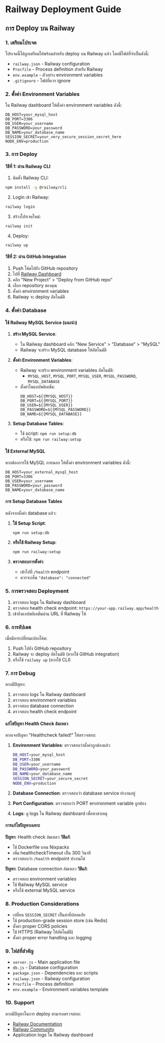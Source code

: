 # Railway Deployment Guide

## การ Deploy บน Railway

### 1. เตรียมโปรเจค

โปรเจคนี้ได้ถูกเตรียมให้พร้อมสำหรับ deploy บน Railway แล้ว โดยมีไฟล์ที่จำเป็นดังนี้:

- `railway.json` - Railway configuration
- `Procfile` - Process definition สำหรับ Railway
- `env.example` - ตัวอย่าง environment variables
- `.gitignore` - ไฟล์ที่ควร ignore

### 2. ตั้งค่า Environment Variables

ใน Railway dashboard ให้ตั้งค่า environment variables ดังนี้:

```
DB_HOST=your_mysql_host
DB_PORT=3306
DB_USER=your_username
DB_PASSWORD=your_password
DB_NAME=your_database_name
SESSION_SECRET=your_very_secure_session_secret_here
NODE_ENV=production
```

### 3. การ Deploy

#### วิธีที่ 1: ผ่าน Railway CLI

1. ติดตั้ง Railway CLI:
```bash
npm install -g @railway/cli
```

2. Login เข้า Railway:
```bash
railway login
```

3. สร้างโปรเจคใหม่:
```bash
railway init
```

4. Deploy:
```bash
railway up
```

#### วิธีที่ 2: ผ่าน GitHub Integration

1. Push โค้ดไปยัง GitHub repository
2. ไปที่ [Railway Dashboard](https://railway.app)
3. คลิก "New Project" > "Deploy from GitHub repo"
4. เลือก repository ของคุณ
5. ตั้งค่า environment variables
6. Railway จะ deploy อัตโนมัติ

### 4. ตั้งค่า Database

#### ใช้ Railway MySQL Service (แนะนำ)

1. **สร้าง MySQL Service**:
   - ใน Railway dashboard คลิก "New Service" > "Database" > "MySQL"
   - Railway จะสร้าง MySQL database ให้อัตโนมัติ

2. **ตั้งค่า Environment Variables**:
   - Railway จะสร้าง environment variables อัตโนมัติ:
     - `MYSQL_HOST`, `MYSQL_PORT`, `MYSQL_USER`, `MYSQL_PASSWORD`, `MYSQL_DATABASE`
   - ตั้งค่าในแอปพลิเคชัน:
     ```
     DB_HOST=${{MYSQL_HOST}}
     DB_PORT=${{MYSQL_PORT}}
     DB_USER=${{MYSQL_USER}}
     DB_PASSWORD=${{MYSQL_PASSWORD}}
     DB_NAME=${{MYSQL_DATABASE}}
     ```

3. **Setup Database Tables**:
   - ใช้ script: `npm run setup:db`
   - หรือใช้: `npm run railway:setup`

#### ใช้ External MySQL

หากต้องการใช้ MySQL ภายนอก ให้ตั้งค่า environment variables ดังนี้:

```
DB_HOST=your_external_mysql_host
DB_PORT=3306
DB_USER=your_username
DB_PASSWORD=your_password
DB_NAME=your_database_name
```

#### การ Setup Database Tables

หลังจากตั้งค่า database แล้ว:

1. **ใช้ Setup Script**:
   ```bash
   npm run setup:db
   ```

2. **หรือใช้ Railway Setup**:
   ```bash
   npm run railway:setup
   ```

3. **ตรวจสอบการตั้งค่า**:
   - เข้าไปที่ `/health` endpoint
   - ควรจะเห็น `"database": "connected"`

### 5. การตรวจสอบ Deployment

1. ตรวจสอบ logs ใน Railway dashboard
2. ตรวจสอบ health check endpoint: `https://your-app.railway.app/health`
3. เข้าถึงแอปพลิเคชันผ่าน URL ที่ Railway ให้

### 6. การอัปเดต

เมื่อมีการเปลี่ยนแปลงโค้ด:

1. Push ไปยัง GitHub repository
2. Railway จะ deploy อัตโนมัติ (หากใช้ GitHub integration)
3. หรือใช้ `railway up` (หากใช้ CLI)

### 7. การ Debug

หากมีปัญหา:

1. ตรวจสอบ logs ใน Railway dashboard
2. ตรวจสอบ environment variables
3. ตรวจสอบ database connection
4. ตรวจสอบ health check endpoint

#### แก้ไขปัญหา Health Check ล้มเหลว

หากเจอปัญหา "Healthcheck failed!" ให้ตรวจสอบ:

1. **Environment Variables**: ตรวจสอบว่าตั้งค่าถูกต้องแล้ว
   ```bash
   DB_HOST=your_mysql_host
   DB_PORT=3306
   DB_USER=your_username
   DB_PASSWORD=your_password
   DB_NAME=your_database_name
   SESSION_SECRET=your_secure_secret
   NODE_ENV=production
   ```

2. **Database Connection**: ตรวจสอบว่า database service ทำงานอยู่
3. **Port Configuration**: ตรวจสอบว่า PORT environment variable ถูกต้อง
4. **Logs**: ดู logs ใน Railway dashboard เพื่อหาสาเหตุ

#### การแก้ไขปัญหาเฉพาะ

**ปัญหา**: Health check ล้มเหลว
**วิธีแก้**: 
- ใช้ Dockerfile แทน Nixpacks
- เพิ่ม healthcheckTimeout เป็น 300 วินาที
- ตรวจสอบว่า `/health` endpoint ทำงานได้

**ปัญหา**: Database connection ล้มเหลว
**วิธีแก้**:
- ตรวจสอบ environment variables
- ใช้ Railway MySQL service
- หรือใช้ external MySQL service

### 8. Production Considerations

- เปลี่ยน `SESSION_SECRET` เป็นค่าที่ปลอดภัย
- ใช้ production-grade session store (เช่น Redis)
- ตั้งค่า proper CORS policies
- ใช้ HTTPS (Railway ให้อัตโนมัติ)
- ตั้งค่า proper error handling และ logging

### 9. ไฟล์ที่สำคัญ

- `server.js` - Main application file
- `db.js` - Database configuration
- `package.json` - Dependencies และ scripts
- `railway.json` - Railway configuration
- `Procfile` - Process definition
- `env.example` - Environment variables template

### 10. Support

หากมีปัญหาในการ deploy สามารถตรวจสอบ:

- [Railway Documentation](https://docs.railway.app)
- [Railway Community](https://discord.gg/railway)
- Application logs ใน Railway dashboard
